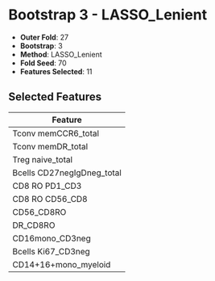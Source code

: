 # Bootstrap 3 - LASSO_Lenient

- **Outer Fold**: 27
- **Bootstrap**: 3
- **Method**: LASSO_Lenient
- **Fold Seed**: 70
- **Features Selected**: 11

## Selected Features

| Feature |
|---------|
| Tconv memCCR6_total |
| Tconv memDR_total |
| Treg naive_total |
| Bcells CD27negIgDneg_total |
| CD8 RO PD1_CD3 |
| CD8 RO CD56_CD8 |
| CD56_CD8RO |
| DR_CD8RO |
| CD16mono_CD3neg |
| Bcells Ki67_CD3neg |
| CD14+16+mono_myeloid |
